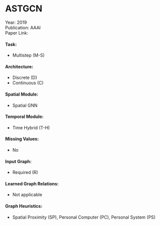 # ASTGCN

Year: 2019  
Publication: AAAI  
Paper Link:

#### Task:

- Multistep (M-S)

#### Architecture:

- Discrete (D)
- Continuous (C)

#### Spatial Module:

- Spatial GNN

#### Temporal Module:

- Time Hybrid (T-H)

#### Missing Values:

- No

#### Input Graph:

- Required (R)

#### Learned Graph Relations:

- Not applicable

#### Graph Heuristics:

- Spatial Proximity (SP), Personal Computer (PC), Personal System (PS)
